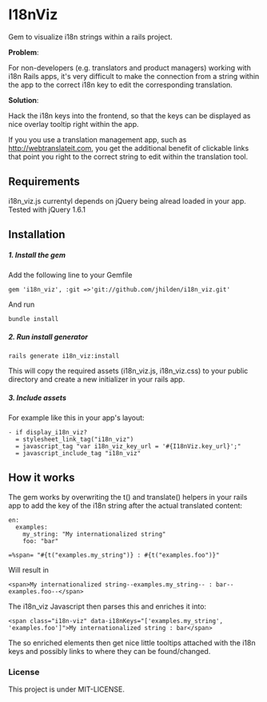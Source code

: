 # I18nViz

Gem to visualize i18n strings within a rails project.

**Problem**:

For non-developers (e.g. translators and product managers) working with i18n Rails apps, it's very difficult to make the connection from a string within the app to the correct i18n key to edit the corresponding translation.

**Solution**:

Hack the i18n keys into the frontend, so that the keys can be displayed as nice overlay tooltip right within the app.

If you you use a translation management app, such as http://webtranslateit.com, you get the additional benefit of clickable links that point you right to the correct string to edit within the translation tool.



## Requirements

i18n_viz.js currentyl depends on jQuery being alread loaded in your app.  Tested with jQuery 1.6.1

## Installation

##### 1. Install the gem

Add the following line to your Gemfile

    gem 'i18n_viz', :git =>'git://github.com/jhilden/i18n_viz.git'

And run

    bundle install


##### 2. Run install generator

    rails generate i18n_viz:install

This will copy the required assets (i18n_viz.js, i18n_viz.css) to your public directory and create a new initializer in your rails app.


##### 3. Include assets

For example like this in your app's layout:

    - if display_i18n_viz?
      = stylesheet_link_tag("i18n_viz")
      = javascript_tag "var i18n_viz_key_url = '#{I18nViz.key_url}';"
      = javascript_include_tag "i18n_viz"


## How it works

The gem works by overwriting the t() and translate() helpers in your rails app to add the key of the i18n string after the actual translated content:

    en:
      examples:
        my_string: "My internationalized string"
        foo: "bar"
        
    =%span= "#{t("examples.my_string")} : #{t("examples.foo")}" 
    
Will result in

    <span>My internationalized string--examples.my_string-- : bar--examples.foo--</span>
    
The i18n_viz Javascript then parses this and enriches it into:

    <span class="i18n-viz" data-i18nKeys="['examples.my_string', 'examples.foo']">My internationalized string : bar</span>
    
The so enriched elements then get nice little tooltips attached with the i18n keys and possibly links to where they can be found/changed.

### License

This project is under MIT-LICENSE.

